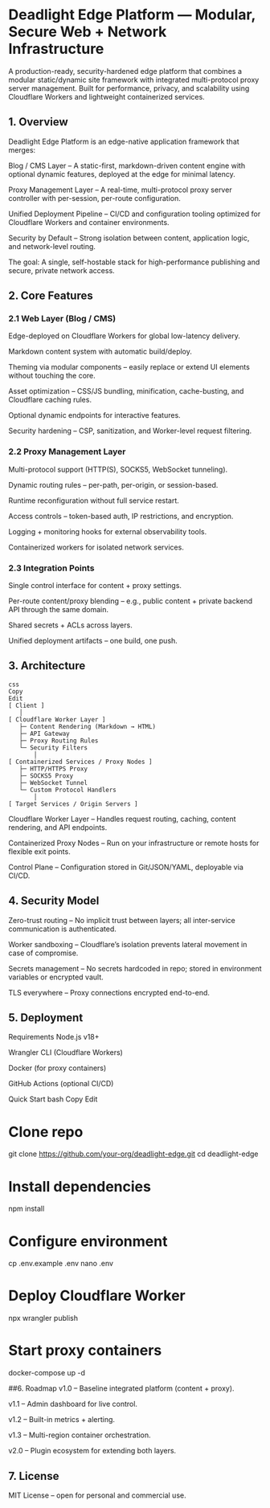 # Deadlight Edge Platform — Modular, Secure Web + Network Infrastructure
A production-ready, security-hardened edge platform that combines a modular static/dynamic site framework with integrated multi-protocol proxy server management. Built for performance, privacy, and scalability using Cloudflare Workers and lightweight containerized services.

## 1. Overview
Deadlight Edge Platform is an edge-native application framework that merges:

Blog / CMS Layer – A static-first, markdown-driven content engine with optional dynamic features, deployed at the edge for minimal latency.

Proxy Management Layer – A real-time, multi-protocol proxy server controller with per-session, per-route configuration.

Unified Deployment Pipeline – CI/CD and configuration tooling optimized for Cloudflare Workers and container environments.

Security by Default – Strong isolation between content, application logic, and network-level routing.

The goal: A single, self-hostable stack for high-performance publishing and secure, private network access.

## 2. Core Features
### 2.1 Web Layer (Blog / CMS)
Edge-deployed on Cloudflare Workers for global low-latency delivery.

Markdown content system with automatic build/deploy.

Theming via modular components – easily replace or extend UI elements without touching the core.

Asset optimization – CSS/JS bundling, minification, cache-busting, and Cloudflare caching rules.

Optional dynamic endpoints for interactive features.

Security hardening – CSP, sanitization, and Worker-level request filtering.

### 2.2 Proxy Management Layer
Multi-protocol support (HTTP(S), SOCKS5, WebSocket tunneling).

Dynamic routing rules – per-path, per-origin, or session-based.

Runtime reconfiguration without full service restart.

Access controls – token-based auth, IP restrictions, and encryption.

Logging + monitoring hooks for external observability tools.

Containerized workers for isolated network services.

### 2.3 Integration Points
Single control interface for content + proxy settings.

Per-route content/proxy blending – e.g., public content + private backend API through the same domain.

Shared secrets + ACLs across layers.

Unified deployment artifacts – one build, one push.

## 3. Architecture
```
css
Copy
Edit
[ Client ] 
   │
[ Cloudflare Worker Layer ]
   ├─ Content Rendering (Markdown → HTML)
   ├─ API Gateway
   ├─ Proxy Routing Rules
   └─ Security Filters
       │
[ Containerized Services / Proxy Nodes ]
   ├─ HTTP/HTTPS Proxy
   ├─ SOCKS5 Proxy
   ├─ WebSocket Tunnel
   └─ Custom Protocol Handlers
       │
[ Target Services / Origin Servers ]
```

Cloudflare Worker Layer – Handles request routing, caching, content rendering, and API endpoints.

Containerized Proxy Nodes – Run on your infrastructure or remote hosts for flexible exit points.

Control Plane – Configuration stored in Git/JSON/YAML, deployable via CI/CD.

## 4. Security Model
Zero-trust routing – No implicit trust between layers; all inter-service communication is authenticated.

Worker sandboxing – Cloudflare’s isolation prevents lateral movement in case of compromise.

Secrets management – No secrets hardcoded in repo; stored in environment variables or encrypted vault.

TLS everywhere – Proxy connections encrypted end-to-end.

## 5. Deployment
Requirements
Node.js v18+

Wrangler CLI (Cloudflare Workers)

Docker (for proxy containers)

GitHub Actions (optional CI/CD)

Quick Start
bash
Copy
Edit
# Clone repo
git clone https://github.com/your-org/deadlight-edge.git
cd deadlight-edge

# Install dependencies
npm install

# Configure environment
cp .env.example .env
nano .env

# Deploy Cloudflare Worker
npx wrangler publish

# Start proxy containers
docker-compose up -d

##6. Roadmap
v1.0 – Baseline integrated platform (content + proxy).

v1.1 – Admin dashboard for live control.

v1.2 – Built-in metrics + alerting.

v1.3 – Multi-region container orchestration.

v2.0 – Plugin ecosystem for extending both layers.

## 7. License
MIT License – open for personal and commercial use.

